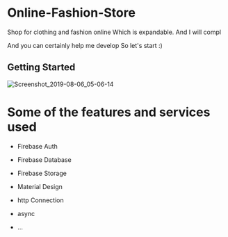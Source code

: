 # Online-Fashion-Store


Shop for clothing and fashion online
Which is expandable.
And I will compl

And you can certainly help me develop
So let's start :)


## Getting Started

![Screenshot_2019-08-06_05-06-14](https://user-images.githubusercontent.com/26750131/62526815-fe2aa400-b807-11e9-9dec-bf139065e087.png)


# Some of the features and services used

- Firebase Auth
- Firebase Database
- Firebase Storage
- Material Design
- http Connection
- async

- ...




